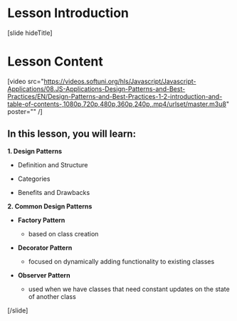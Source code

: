 # Lesson Introduction

[slide hideTitle]
# Lesson Content


[video src="https://videos.softuni.org/hls/Javascript/Javascript-Applications/08.JS-Applications-Design-Patterns-and-Best-Practices/EN/Design-Patterns-and-Best-Practices-1-2-introduction-and-table-of-contents-,1080p,720p,480p,360p,240p,.mp4/urlset/master.m3u8" poster="" /]

## In this lesson, you will learn:

**1. Design Patterns**

- Definition and Structure 

- Categories 

- Benefits and Drawbacks 

**2. Common Design Patterns**

- **Factory Pattern** 

   * based on class creation

- **Decorator Pattern**

   * focused on dynamically adding functionality to existing classes
   
- **Observer Pattern**

   * used when we have classes that need constant updates on the state of another class

[/slide]